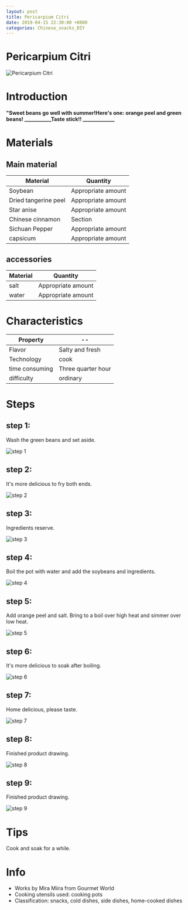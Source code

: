```yaml
---
layout: post
title: Pericarpium Citri
date: 2019-04-15 22:30:00 +0800
categories: Chinese_snacks_DIY
---
```


# Pericarpium Citri

![Pericarpium Citri]({{site.baseurl}}/img/406562/406562.jpg)

# Introduction

**"Sweet beans go well with summer!Here's one: orange peel and green beans! ___________Taste stick!! _____________**

# Materials


## Main material

Material|Quantity
--|--
Soybean|Appropriate amount
Dried tangerine peel|Appropriate amount
Star anise|Appropriate amount
Chinese cinnamon|Section
Sichuan Pepper|Appropriate amount
capsicum|Appropriate amount

## accessories

Material|Quantity
--|--
salt|Appropriate amount
water|Appropriate amount

# Characteristics

Property|--
--|--
Flavor|Salty and fresh
Technology|cook
time consuming|Three quarter hour
difficulty|ordinary

# Steps

## step 1:

Wash the green beans and set aside.

![step 1]({{site.baseurl}}/img/406562/1.jpg)

## step 2:

It's more delicious to fry both ends.

![step 2]({{site.baseurl}}/img/406562/2.jpg)

## step 3:

Ingredients reserve.

![step 3]({{site.baseurl}}/img/406562/3.jpg)

## step 4:

Boil the pot with water and add the soybeans and ingredients.

![step 4]({{site.baseurl}}/img/406562/4.jpg)

## step 5:

Add orange peel and salt. Bring to a boil over high heat and simmer over low heat.

![step 5]({{site.baseurl}}/img/406562/5.jpg)

## step 6:

It's more delicious to soak after boiling.

![step 6]({{site.baseurl}}/img/406562/6.jpg)

## step 7:

Home delicious, please taste.

![step 7]({{site.baseurl}}/img/406562/7.jpg)

## step 8:

Finished product drawing.

![step 8]({{site.baseurl}}/img/406562/8.jpg)

## step 9:

Finished product drawing.

![step 9]({{site.baseurl}}/img/406562/9.jpg)

# Tips

Cook and soak for a while.

# Info

- Works by Mira Miira from Gourmet World
- Cooking utensils used: cooking pots
- Classification: snacks, cold dishes, side dishes, home-cooked dishes